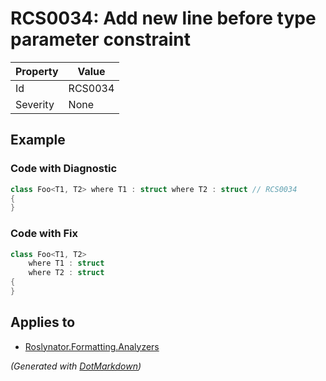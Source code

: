 # RCS0034: Add new line before type parameter constraint

| Property | Value   |
| -------- | ------- |
| Id       | RCS0034 |
| Severity | None    |

## Example

### Code with Diagnostic

```csharp
class Foo<T1, T2> where T1 : struct where T2 : struct // RCS0034
{
}
```

### Code with Fix

```csharp
class Foo<T1, T2>
    where T1 : struct
    where T2 : struct
{
}
```

## Applies to

* [Roslynator.Formatting.Analyzers](https://www.nuget.org/packages/Roslynator.Formatting.Analyzers)


*\(Generated with [DotMarkdown](http://github.com/JosefPihrt/DotMarkdown)\)*